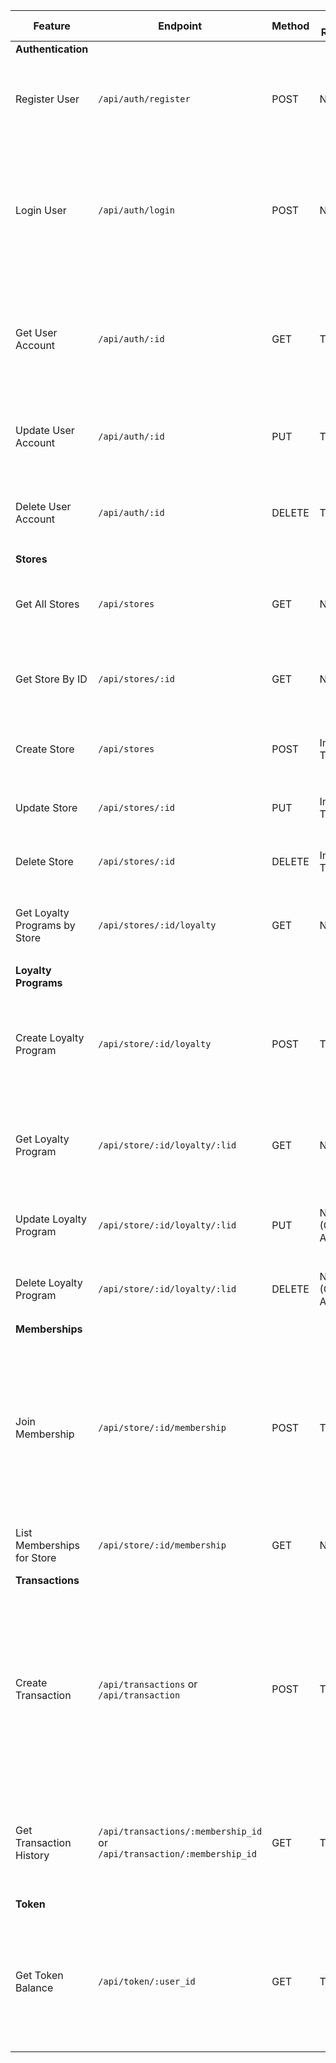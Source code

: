 | Feature          | Endpoint                          | Method | Auth Required | Request Body                                                                                                                                 | Success Response (2xx)                                                                                                                                                                                                                            | Error Response(s)                                                                                                                                                              |
|------------------|-----------------------------------|--------|---------------|----------------------------------------------------------------------------------------------------------------------------------------------|---------------------------------------------------------------------------------------------------------------------------------------------------------------------------------------------------------------------------------------------------|--------------------------------------------------------------------------------------------------------------------------------------------------------------------------------|
| **Authentication** |                                   |        |               |                                                                                                                                              |                                                                                                                                                                                                                                                                 |                                                                                                                                                                                |
| Register User    | `/api/auth/register`              | POST   | No            | `{"name": "string", "email": "string", "password": "string", "role": "string ('business_owner' or 'customer')", "wallet_address": "string"}` | `201: {"id": "integer", "email": "string", "role": "string"}`                                                                                                                                                                                   | `500: {"error": "Registration failed", "detail": "string"}`                                                                                                                    |
| Login User       | `/api/auth/login`                 | POST   | No            | `{"email": "string", "password": "string"}`                                                                                                  | `200: {"token": "string (JWT)"}`                                                                                                                                                                                                                    | `404: {"error": "User not found"}`, `401: {"error": "Invalid password"}`, `500: {"error": "Login failed", "detail": "string"}`                                                |
| Get User Account | `/api/auth/:id`                   | GET    | Token         | None                                                                                                                                         | `200: {"id": "integer", "name": "string", "email": "string", "role": "string", "wallet_address": "string"}`                                                                                                                                | `404: {"error": "Account not found"}`, `401/403: Token errors`, `500: {"error": "Failed to fetch account"}`                                                                       |
| Update User Account | `/api/auth/:id`                | PUT    | Token         | `{"name": "string", "wallet_address": "string"}`                                                                                             | `200: Updated user object (all fields from users table)`                                                                                                                                                                                          | `401/403: Token errors`, `500: {"error": "Failed to update account"}`                                                                                                             |
| Delete User Account | `/api/auth/:id`                | DELETE | Token         | None                                                                                                                                         | `204: No Content`                                                                                                                                                                                                                                 | `401/403: Token errors`, `500: {"error": "Failed to delete account"}`                                                                                                            |
| **Stores** |                                   |        |               |                                                                                                                                              |                                                                                                                                                                                                                                                                 |                                                                                                                                                                                |
| Get All Stores   | `/api/stores`                     | GET    | No            | None                                                                                                                                         | `200: [{"id": "integer", "business_name": "string", ..., "owner_name": "string"}]`                                                                                                                                                              | `500: {"error": "Failed to fetch stores", "detail": "string"}`                                                                                                                 |
| Get Store By ID  | `/api/stores/:id`                 | GET    | No            | None                                                                                                                                         | `200: {"id": "integer", "user_id": "integer", "business_name": "string", ...}`                                                                                                                                                                 | `404: {"error": "Store not found"}`, `500: {"error": "Failed to fetch store"}`                                                                                                  |
| Create Store     | `/api/stores`                     | POST   | Implied Token | `{"user_id": "integer", "business_name": "string", "description": "string", "location": "string"}`                                          | `201: Created store object`                                                                                                                                                                                                                       | `500: {"error": "Failed to create store"}`                                                                                                                                   |
| Update Store     | `/api/stores/:id`                 | PUT    | Implied Token | `{"business_name": "string", "description": "string", "location": "string"}`                                                                | `200: Updated store object`                                                                                                                                                                                                                       | `500: {"error": "Failed to update store"}`                                                                                                                                   |
| Delete Store     | `/api/stores/:id`                 | DELETE | Implied Token | None                                                                                                                                         | `204: No Content`                                                                                                                                                                                                                                 | `500: {"error": "Failed to delete store"}`                                                                                                                                   |
| Get Loyalty Programs by Store | `/api/stores/:id/loyalty`      | GET    | No            | None                                                                                                                                         | `200: [{"id": "integer", "program_name": "string", ...}]`                                                                                                                                                                                       | `500: {"error": "Failed to fetch loyalty programs", "detail": "string"}`                                                                                                       |
| **Loyalty Programs** |                               |        |               |                                                                                                                                              |                                                                                                                                                                                                                                                                 |                                                                                                                                                                                |
| Create Loyalty Program | `/api/store/:id/loyalty`        | POST   | Token         | `{"program_name": "string", "description": "string", "token_exchange_rate": "numeric"}`                                                    | `201: Created loyalty program object`                                                                                                                                                                                                             | `401/403: Token errors`, `500: {"error": "Failed to create loyalty program", "detail": "string"}`                                                                               |
| Get Loyalty Program | `/api/store/:id/loyalty/:lid`   | GET    | No            | None                                                                                                                                         | `200: Loyalty program object`                                                                                                                                                                                                                       | `404: {"error": "Loyalty program not found"}`, `500: {"error": "Failed to fetch loyalty program"}`                                                                              |
| Update Loyalty Program | `/api/store/:id/loyalty/:lid` | PUT    | No (Consider Auth) | `{"program_name": "string", "description": "string", "token_exchange_rate": "numeric"}`                                                 | `200: Updated loyalty program object`                                                                                                                                                                                                             | `500: {"error": "Failed to update loyalty program"}`                                                                                                                           |
| Delete Loyalty Program | `/api/store/:id/loyalty/:lid` | DELETE | No (Consider Auth) | None                                                                                                                                      | `204: No Content`                                                                                                                                                                                                                                 | `500: {"error": "Failed to delete loyalty program"}`                                                                                                                           |
| **Memberships** |                                   |        |               |                                                                                                                                              |                                                                                                                                                                                                                                                                 |                                                                                                                                                                                |
| Join Membership  | `/api/store/:id/membership`       | POST   | Token         | None                                                                                                                                         | `201: Created membership object`                                                                                                                                                                                                                  | `404: {"error": "Loyalty program not found..."}`, `400: {"error": "Already joined..."}`, `401/403: Token errors`, `500: {"error": "Failed to join...", "detail": "string"}` |
| List Memberships for Store | `/api/store/:id/membership` | GET  | No            | None                                                                                                                                         | `200: [{"id": "integer", ..., "customer_name": "string"}]`                                                                                                                                                                                     | `500: {"error": "Failed to fetch memberships"}`                                                                                                                                |
| **Transactions** |                                   |        |               |                                                                                                                                              |                                                                                                                                                                                                                                                                 |                                                                                                                                                                                |
| Create Transaction | `/api/transactions` or `/api/transaction` | POST | Token    | `{"membership_id": "integer", "transaction_type": "string ('earn' or 'redeem')", "amount": "numeric"}`                                     | `201: Created transaction object`                                                                                                                                                                                                                 | `400: {"error": "Invalid transaction type" or "Insufficient token..."}`, `404: {"error": "Membership not found"}`, `401/403: Token errors`, `500: {"error": "Failed to create...", "detail": "string"}` |
| Get Transaction History | `/api/transactions/:membership_id` or `/api/transaction/:membership_id` | GET | Token | None                                                                                                        | `200: [{"id": "integer", "transaction_type": "string", ...}]`                                                                                                                                                                                | `401/403: Token errors`, `500: {"error": "Failed to fetch transaction history", "detail": "string"}`                                                                        |
| **Token** |                                   |        |               |                                                                                                                                              |                                                                                                                                                                                                                                                                 |                                                                                                                                                                                |
| Get Token Balance | `/api/token/:user_id`            | GET    | Token         | None                                                                                                                                         | `200: {"wallet_address": "string", "token_balance": "string"}`                                                                                                                                                                             | `404: {"error": "User not found"}`, `401/403: Token errors`, `500: {"error": "Failed to get token balance", "detail": "string"}`                                              |